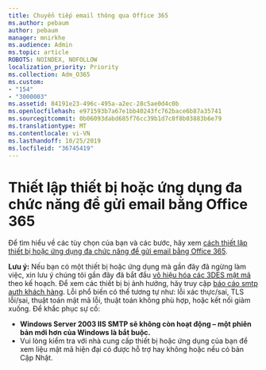 ```yaml
---
title: Chuyển tiếp email thông qua Office 365
ms.author: pebaum
author: pebaum
manager: mnirkhe
ms.audience: Admin
ms.topic: article
ROBOTS: NOINDEX, NOFOLLOW
localization_priority: Priority
ms.collection: Adm_O365
ms.custom:
- "154"
- "3000003"
ms.assetid: 84191e23-496c-495a-a2ec-28c5ae0d4c0b
ms.openlocfilehash: e971593b7a67e1bb40243fc762bace6b87a35741
ms.sourcegitcommit: 0b06093dabd685f76cc39b1d7c0f8b03883b6e79
ms.translationtype: MT
ms.contentlocale: vi-VN
ms.lasthandoff: 10/25/2019
ms.locfileid: "36745419"
---
```

# <a name="set-up-a-multifunction-device-or-application-to-send-email-using-office-365"></a>Thiết lập thiết bị hoặc ứng dụng đa chức năng để gửi email bằng Office 365

Để tìm hiểu về các tùy chọn của bạn và các bước, hãy xem [cách thiết lập thiết bị hoặc ứng dụng đa chức năng để gửi email bằng Office 365](https://docs.microsoft.com/Exchange/mail-flow-best-practices/how-to-set-up-a-multifunction-device-or-application-to-send-email-using-office-3).
  
**Lưu ý:** Nếu bạn có một thiết bị hoặc ứng dụng mà gần đây đã ngừng làm việc, xin lưu ý chúng tôi gần đây đã bắt đầu [vô hiệu hóa các 3DES mật mã](https://docs.microsoft.com/office365/securitycompliance/technical-reference-details-about-encryption) theo kế hoạch. Để xem các thiết bị bị ảnh hưởng, hãy truy cập [báo cáo smtp auth khách hàng](https://protection.office.com/mailflow/dashboard). Lỗi phổ biến có thể tương tự như: lỗi xác thực/sai, TLS lỗi/sai, thuật toán mật mã lỗi, thuật toán không phù hợp, hoặc kết nối giảm xuống. Để khắc phục sự cố:
 - **Windows Server 2003 IIS SMTP sẽ không còn hoạt động – một phiên bản mới hơn của Windows là bắt buộc.**  
 - Vui lòng kiểm tra với nhà cung cấp thiết bị hoặc ứng dụng của bạn để xem liệu mật mã hiện đại có được hỗ trợ hay không hoặc nếu có bản Cập Nhật.
